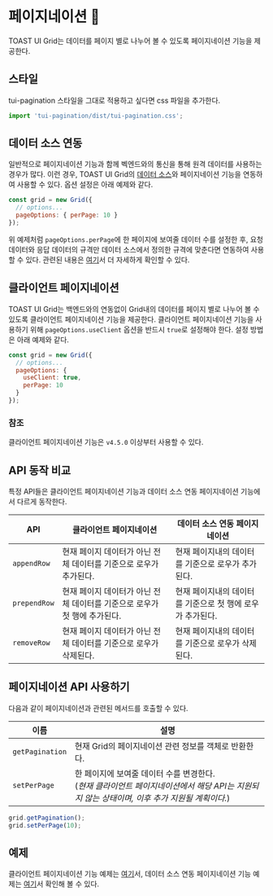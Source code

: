 # 페이지네이션 📖

TOAST UI Grid는 데이터를 페이지 별로 나누어 볼 수 있도록 페이지네이션 기능을 제공한다.

## 스타일

tui-pagination 스타일을 그대로 적용하고 싶다면 css 파일을 추가한다.

```js
import 'tui-pagination/dist/tui-pagination.css';
```

## 데이터 소스 연동

일반적으로 페이지네이션 기능과 함께 벡엔드와의 통신을 통해 원격 데이터를 사용하는 경우가 많다. 이런 경우, TOAST UI Grid의 [데이터 소스](https://github.com/nhn/tui.grid/blob/master/docs/ko/data-source.md)와 페이지네이션 기능을 연동하여 사용할 수 있다. 옵션 설정은 아래 예제와 같다.

```js
const grid = new Grid({
  // options...
  pageOptions: { perPage: 10 }
});
```

위 예제처럼 `pageOptions.perPage`에 한 페이지에 보여줄 데이터 수를 설정한 후, 요청 데이터와 응답 데이터의 규격만 데이터 소스에서 정의한 규격에 맞춘다면 연동하여 사용할 수 있다. 관련된 내용은 [여기](https://github.com/nhn/tui.grid/blob/master/docs/ko/data-source.md)서 더 자세하게 확인할 수 있다.


## 클라이언트 페이지네이션

TOAST UI Grid는 백엔드와의 연동없이 Grid내의 데이터를 페이지 별로 나누어 볼 수 있도록 클라이언트 페이지네이션 기능을 제공한다. 클라이언트 페이지네이션 기능을 사용하기 위해 `pageOptions.useClient` 옵션을 반드시 `true`로 설정해야 한다. 설정 방법은 아래 예제와 같다.

```js
const grid = new Grid({
  // options...
  pageOptions: {
    useClient: true,
    perPage: 10
  }
});
```

### 참조
클라이언트 페이지네이션 기능은 `v4.5.0` 이상부터 사용할 수 있다.

## API 동작 비교

특정 API들은 클라이언트 페이지네이션 기능과 데이터 소스 연동 페이지네이션 기능에서 다르게 동작한다.

| API | 클라이언트 페이지네이션 | 데이터 소스 연동 페이지네이션 |
| --- | --- | --- |
| `appendRow` | 현재 페이지 데이터가 아닌 전체 데이터를 기준으로 로우가 추가된다. | 현재 페이지내의 데이터를 기준으로 로우가 추가된다. |
| `prependRow` | 현재 페이지 데이터가 아닌 전체 데이터를 기준으로 로우가 첫 행에 추가된다. | 현재 페이지내의 데이터를 기준으로 첫 행에 로우가 추가된다. |
| `removeRow` | 현재 페이지 데이터가 아닌 전체 데이터를 기준으로 로우가 삭제된다. | 현재 페이지내의 데이터를 기준으로 로우가 삭제된다. |


## 페이지네이션 API 사용하기

다음과 같이 페이지네이션과 관련된 메서드를 호출할 수 있다.

| 이름 | 설명 |
| --- | --- |
| `getPagination` | 현재 Grid의 페이지네이션 관련 정보를 객체로 반환한다. | 
| `setPerPage` | 한 페이지에 보여줄 데이터 수를 변경한다. <br>(*현재 클라이언트 페이지네이션에서 해당 API는 지원되지 않는 상태이며, 이후 추가 지원될 계획이다.*) | 

```js
grid.getPagination();
grid.setPerPage(10);
```

## 예제

클라이언트 페이지네이션 기능 예제는 [여기](http://nhn.github.io/tui.grid/latest/tutorial-example24-client-pagination)서, 데이터 소스 연동 페이지네이션 기능 예제는 [여기](https://nhn.github.io/tui.grid/latest/tutorial-example10-data-source)서 확인해 볼 수 있다.
